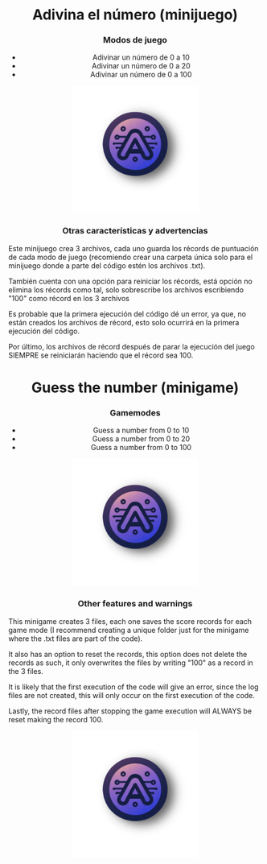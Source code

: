 <h1 align="center"> Adivina el número (minijuego) </h1>

<h3 align="center"> Modos de juego </h5>
<div align="center">
<ul>
    <li>Adivinar un número de 0 a 10</li>
    <li>Adivinar un número de 0 a 20</li>
    <li>Adivinar un número de 0 a 100</li>
</ul>
</div>
<div align="center">
<img src="logo.png" width="50%">
</div>

<h3 align="center">Otras características y advertencias</h3>

<p>Este minijuego crea 3 archivos, cada uno guarda los récords de puntuación de cada modo de juego (recomiendo crear una carpeta única solo para el minijuego donde a parte del código estén los archivos .txt).

También cuenta con una opción para reiniciar los récords, está opción no elimina los récords como tal, solo sobrescribe los archivos escribiendo "100" como récord en los 3 archivos

Es probable que la primera ejecución del código dé un error, ya que, no están creados los archivos de récord, esto solo ocurrirá en la primera ejecución del código.

Por último, los archivos de récord después de parar la ejecución del juego SIEMPRE se reiniciarán haciendo que el récord sea 100.

</p>

<h1 align="center"> Guess the number (minigame) </h1>

<h3 align="center"> Gamemodes </h5>
<div align="center">
<ul align="center">
    <li>Guess a number from 0 to 10</li>
    <li>Guess a number from 0 to 20</li>
    <li>Guess a number from 0 to 100</li>
</ul>
</div>
<div align="center">
<img src="logo.png" width="50%">
</div>


<h3 align="center">Other features and warnings</h3>

<p>This minigame creates 3 files, each one saves the score records for each game mode (I recommend creating a unique folder just for the minigame where the .txt files are part of the code). 

It also has an option to reset the records, this option does not delete the records as such, it only overwrites the files by writing "100" as a record in the 3 files.

It is likely that the first execution of the code will give an error, since the log files are not created, this will only occur on the first execution of the code. 

Lastly, the record files after stopping the game execution will ALWAYS be reset making the record 100.
</p>

<div align="center">
<img src="logo.png" width="50%">
</div>
